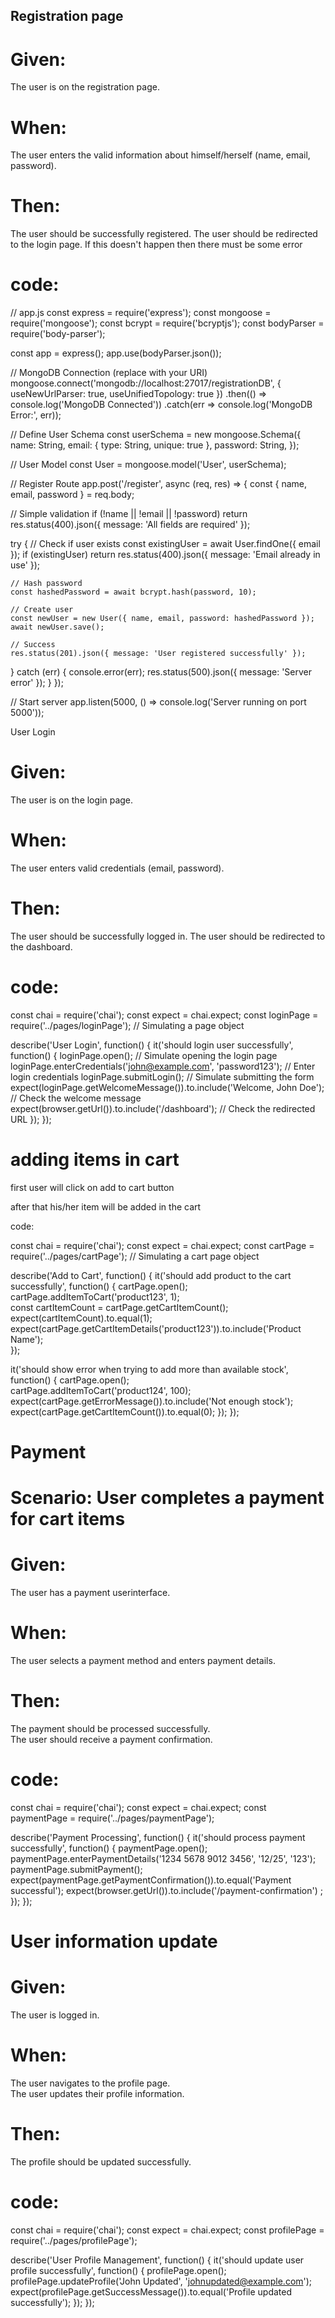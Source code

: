 
## Registration page

# Given:
The user is on the registration page.

# When:
The user enters the valid information about himself/herself (name, email, password).

# Then:
The user should be successfully registered.
The user should be redirected to the login page.
If this doesn't happen then there must be some error

# code:

// app.js
const express = require('express');
const mongoose = require('mongoose');
const bcrypt = require('bcryptjs');
const bodyParser = require('body-parser');

const app = express();
app.use(bodyParser.json());

// MongoDB Connection (replace with your URI)
mongoose.connect('mongodb://localhost:27017/registrationDB', { useNewUrlParser: true, useUnifiedTopology: true })
  .then(() => console.log('MongoDB Connected'))
  .catch(err => console.log('MongoDB Error:', err));

// Define User Schema
const userSchema = new mongoose.Schema({
  name: String,
  email: { type: String, unique: true },
  password: String,
});

// User Model
const User = mongoose.model('User', userSchema);

// Register Route
app.post('/register', async (req, res) => {
  const { name, email, password } = req.body;

  // Simple validation
  if (!name || !email || !password) return res.status(400).json({ message: 'All fields are required' });

  try {
    // Check if user exists
    const existingUser = await User.findOne({ email });
    if (existingUser) return res.status(400).json({ message: 'Email already in use' });

    // Hash password
    const hashedPassword = await bcrypt.hash(password, 10);

    // Create user
    const newUser = new User({ name, email, password: hashedPassword });
    await newUser.save();

    // Success
    res.status(201).json({ message: 'User registered successfully' });
  } catch (err) {
    console.error(err);
    res.status(500).json({ message: 'Server error' });
  }
});

// Start server
app.listen(5000, () => console.log('Server running on port 5000'));

User Login

# Given:
The user is on the login page.

# When:
The user enters valid credentials (email, password).

# Then:
The user should be successfully logged in.
The user should be redirected to the dashboard.

# code:

const chai = require('chai');
const expect = chai.expect;
const loginPage = require('../pages/loginPage'); // Simulating a page object

describe('User Login', function() {
  it('should login user successfully', function() {
    loginPage.open();  // Simulate opening the login page
    loginPage.enterCredentials('john@example.com', 'password123'); // Enter login credentials
    loginPage.submitLogin();  // Simulate submitting the form
    expect(loginPage.getWelcomeMessage()).to.include('Welcome, John Doe');  // Check the welcome message
    expect(browser.getUrl()).to.include('/dashboard');  // Check the redirected URL
  });
});

# adding items in cart

first user will click on add to cart button

after that his/her item will be added in the cart

code:

const chai = require('chai');
const expect = chai.expect;
const cartPage = require('../pages/cartPage'); // Simulating a cart page object

describe('Add to Cart', function() {
  it('should add product to the cart successfully', function() {
    cartPage.open();  
    cartPage.addItemToCart('product123', 1);  
    const cartItemCount = cartPage.getCartItemCount();  
    expect(cartItemCount).to.equal(1);
    expect(cartPage.getCartItemDetails('product123')).to.include('Product Name');  
  });

  it('should show error when trying to add more than available stock', function() {
    cartPage.open();  
    cartPage.addItemToCart('product124', 100);  
    expect(cartPage.getErrorMessage()).to.include('Not enough stock');
    expect(cartPage.getCartItemCount()).to.equal(0);
  });
});


# Payment 

# Scenario: User completes a payment for cart items

# Given:
The user has a payment userinterface.

# When:
The user selects a payment method and enters payment details.

# Then:
The payment should be processed successfully.  
The user should receive a payment confirmation.

# code:

const chai = require('chai');
const expect = chai.expect;
const paymentPage = require('../pages/paymentPage');

describe('Payment Processing', function() {
  it('should process payment successfully', function() {
    paymentPage.open();
    paymentPage.enterPaymentDetails('1234 5678 9012 3456', '12/25', '123');
    paymentPage.submitPayment();
    expect(paymentPage.getPaymentConfirmation()).to.equal('Payment successful');
    expect(browser.getUrl()).to.include('/payment-confirmation') ;
  });
});
  

# User information update

# Given:
The user is logged in.

# When:
The user navigates to the profile page.  
The user updates their profile information.

# Then:
The profile should be updated successfully.

# code:

const chai = require('chai');
const expect = chai.expect;
const profilePage = require('../pages/profilePage');

describe('User Profile Management', function() {
  it('should update user profile successfully', function() {
    profilePage.open();
    profilePage.updateProfile('John Updated', 'johnupdated@example.com');
    expect(profilePage.getSuccessMessage()).to.equal('Profile updated successfully');
  });
});

